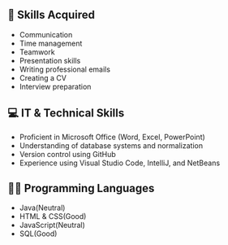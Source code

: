 ## 🧠 Skills Acquired 
- Communication
- Time management
- Teamwork
- Presentation skills
- Writing professional emails
- Creating a CV
- Interview preparation

## 💻 IT & Technical Skills
- Proficient in Microsoft Office (Word, Excel, PowerPoint)
- Understanding of database systems and normalization
- Version control using GitHub
- Experience using Visual Studio Code, IntelliJ, and NetBeans

## 🧑‍💻 Programming Languages
- Java(Neutral)
- HTML & CSS(Good)
- JavaScript(Neutral)
- SQL(Good)

